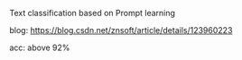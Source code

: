 Text classification based on Prompt learning


blog:   https://blog.csdn.net/znsoft/article/details/123960223

acc:  above 92% 
